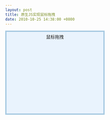 ```yaml
---
layout: post
title: 原生JS实现鼠标拖拽
date: 2010-10-25 14:38:00 +0800
---
```

<style type="text/css">
#dragme {
  z-index: 20;
  border: 4px solid #A6C9E1;
  position: absolute;
  width: 300px;
  height: 250px;
  background: #E9F3FD;
  padding: 5px;
  text-align: center;
}
</style>

<div id="dragme">
鼠标拖拽
</div>

<script type="text/javascript">
  mousedrag = {
  'drags': [],
  'init': function(id){
    var o = document.getElementById(id);
    o.onmousedown = mousedrag.starIt;
  },

  'starIt': function(e){
    t = this;
    // 注册mousemove事件到document对象
    document.onmousemove   = mousedrag.dragIt;
    // 注册mouseup事件到document对象
    document.onmouseup    = mousedrag.endIt;  

    page = {
      x:0,
      y:0
    };
    //获取对象的offset
    offset ={
      left:t.offsetLeft,
      top:t.offsetTop
    }
    //获取鼠标的页面坐标,并存放到page对象
    page.x = e.pageX; //pageX和pageY只在FF下有效
    page.y = e.pageY;
  },

  'dragIt': function(e){
    var left = e.pageX-page.x+offset.left;
    var stop = e.pageY-page.y+offset.top;
    
    t.style.left=left+"px";
    t.style.top=stop+"px";
  },

  'endIt' : function(e){
    document.onmousemove = null;
    document.onmouseup = null;
  }
};

mousedrag.init('dragme');
</script>
